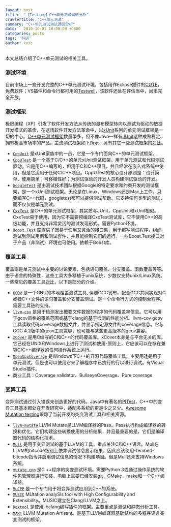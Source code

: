 ```yaml
---
layout: post
title:  "【Testing】C++单元测试调研分析"
crawlertitle: "C++单元测试"
summary: "C++单元测试测试调研分析"
date:   2019-10-01 10:00:00 +0800
categories: posts
tags: '科研'
author: xusc
---
```


本文总结介绍了C++单元测试的相关工具。

### 测试环境
目前市场上一些开发完整的C++单元测试环境，包括用作Eclipse插件的[CUTE](https://cute-test.com/)，免费软件；VS插件和命令行都可用的[Testwell](http://www.testwell.fi/index.html)，该软件还处在评估当中，尚未完全开放。

### 测试框架
极限编程（XP）引发了软件开发方法从传统的瀑布模型转向以测试为驱动的敏捷开发模式的革命，在这场软件开发方法革命中，以[xUnit](https://xunit.net/)系列的单元测试框架是一切的中心。[C++单元测试框架](https://en.wikipedia.org/wiki/List_of_unit_testing_frameworks#C++)数量繁多，但不像Java一样有[JUnit](https://junit.org/junit5/)这种成熟稳定、拥有极高市场率的产品。主流测试框架如下所示，另有其它一些测试框架的[对比](https://accu.org/index.php/journals/1326)。

- [`CppUnit`](https://sourceforge.net/projects/cppunit/) 是xUnit家族中的一员，它是一个专门面向C++的单元测试框架。
- [`CppUTest`](http://cpputest.github.io/) 是一个基于C/C++的单元xUnit测试框架，用于单元测试和代码测试驱动。它是用C++编写的，但用于C和C++项目，并且经常在嵌入式系统中使用，但是它适用于任何C/C++项目。CppUTest的核心设计原则是：设计简单、使用简单；可移植性好；为测试驱动的开发人员构建测试驱动的开发。
- [`GoogleTest`](https://github.com/google/googletest) 是由测试技术团队根据Google的特定要求和约束开发的测试框架，是一个xUnit测试框架。无论是在Linux、Windows还是Mac上工作，只要编写C++代码，googletest都可以提供测试帮助。它支持任何类型的测试，而不仅仅是单元测试。
- [`CxxTest`](http://cxxtest.com/) 是C++的单元测试框架，其实质与JUnit，CppUnit和xUnit相似。CxxTest易于使用，因为它不需要预编译CxxTest测试库，它不使用C++的高级功能，并且支持非常灵活的测试发现形式。需要Python环境。
- [`Boost.Test`](https://www.boost.org/) 库提供了既易于使用又灵活的接口集，用于编写测试程序，组织测试到测试用例和测试套件，并且能控制它们的运行。一些Boost.Test接口对于产品（非测试）环境也可使用。依赖于Boost库。

### 覆盖工具
覆盖率是单元测试中主要的讨论要素，包括语句覆盖、分支覆盖、函数覆盖等等。由于语言的特殊性，这些工具大多移植于unix系统，少数仅支持unix/Linux系统。一些常见的覆盖工具[对比](http://www.uml.org.cn/Test/201208311.asp)，以下是部分的介绍。

- [`GCOV`](https://gcc.gnu.org/onlinedocs/gcc/Gcov.html) 是一个GNU的本地覆盖测试工具, 伴随GCC发布，配合GCC共同实现对C或者C++文件的语句覆盖和分支覆盖测试。是一个命令行方式的控制台程序。需要工具链的支持。
- [`llvm-cov`](http://releases.llvm.org/5.0.0/docs/CommandGuide/llvm-cov.html) 是用于检测发出概要文件数据的程序的代码覆盖率信息。它可以用于gcov风格的覆盖范围或基于clang的基于检测的性能分析。llvm-cov gcov工具读取代码coverage数据文件，并显示指定源文件的coverage信息。它与GCC 4.2版中的gcov工具兼容，也可能与某些更高版本的gcov兼容。
- [`xCover`](http://xcover.sourceforge.net/) 是用C编写的C和C++的代码覆盖库。xCover本身是与平台无关的库。它已经在UNIX和Windows上进行了测试和使用-原则上，它应该可以在存在兼容C/C++编译器的任何操作系统上运行。
- [`OpenCppCoverage`](https://github.com/OpenCppCoverage/OpenCppCoverage) 是Windows下C++的开源代码覆盖工具。主要用途是用于单元测试，但是也可以使用它来了解程序中已执行的行以进行调试。有Visual Studio插件。
- 商业工具：Coverage validator、BullseyeCoverage、Pure coverage

### 变异工具
变异测试通过引入错误来创造更好的代码。Java中有著名的[PITest](http://pitest.org/)，C++中的变异工具基本都处在开发研究中，适配多系统的更是少之又少。[Awesome Mutation testing](https://github.com/theofidry/awesome-mutation-testing)跟踪了当前开发的突变测试工具和相关资源。

- [`llvm-mutate`](https://eschulte.github.io/llvm-mutate/) LLVM Mutate是LLVM编译器的Pass。Pass执行构成编译器的转换和优化，它们构建这些转换使用的分析结果，并且最重要的是，它们是编译器代码的结构化技术。
- [`Mull`](https://github.com/mull-project/mull) 是用于变异测试的基于LLVM的工具，重点关注C和C++语言。Mull在LLVM的bitcode级别上依靠调试信息显示结果，因此应该使用-fembed-bitcode指令并启用调试信息的情况下构建项目。但是Mull还未支持Windows系统。
- [`mutate_cpp`](https://github.com/nlohmann/mutate_cpp) 是C ++程序的突变测试环境。需要Python 3或通过操作系统的软件包管理器进行安装。电脑上需要已经安装git，CMake，make和一个C++编译器。
- [`MuCPP`](https://ucase.uca.es/mucpp/) 是一个专门用于将变异测试应用到C++的系统。
- [`MUSIC`](https://github.com/swtv-kaist/MUSIC) MUtation analySIs tool with High Configurability and Extensibility。MUSIC建立在Clang/LLVM之上。
- [`Dextool`](http://joakim-brannstrom.github.io/dextool/) 是使用libclang编写插件的框架。主要重点是测试和静态分析工具。
- [`MART`](https://github.com/thierry-tct/mart) LLVM Mutation Artisant。是基于LLVM编译器基础结构的多程序语言突变测试的框架。